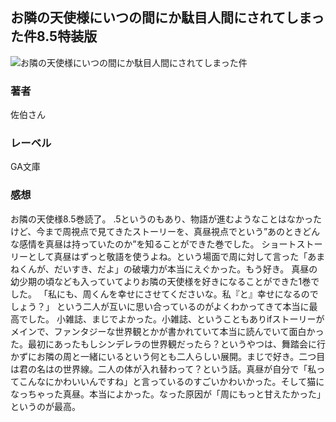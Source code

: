 ## お隣の天使様にいつの間にか駄目人間にされてしまった件8.5特装版
![お隣の天使様にいつの間にか駄目人間にされてしまった件](https://imgur.com/OiLNUQu.png)
### 著者
佐伯さん
### レーベル
GA文庫
### 感想
お隣の天使様8.5巻読了。
.5というのもあり、物語が進むようなことはなかったけど、今まで周視点で見てきたストーリーを、真昼視点でという”あのときどんな感情を真昼は持っていたのか”を知ることができた巻でした。
ショートストーリーとして真昼はずっと敬語を使うよね。という場面で周に対して言った「あまねくんが、だいすき、だよ」の破壊力が本当にえぐかった。もう好き。
真昼の幼少期の頃なども入っていてよりお隣の天使様を好きになることができた1巻でした。
「私にも、周くんを幸せにさせてくださいな。私『と』幸せになるのでしょう？」
という二人が互いに思い合っているのがよくわかってきて本当に最高でした。
小雑誌、まじでよかった。小雑誌、ということもありifストーリーがメインで、ファンタジーな世界観とかが書かれていて本当に読んでいて面白かった。最初にあったもしシンデレラの世界観だったら？というやつは、舞踏会に行かずにお隣の周と一緒にいるという何とも二人らしい展開。まじで好き。二つ目は君の名はの世界線。二人の体が入れ替わって？という話。真昼が自分で「私ってこんなにかわいいんですね」と言っているのすごいかわいかった。そして猫になっちゃった真昼。本当によかった。なった原因が「周にもっと甘えたかった」というのが最高。